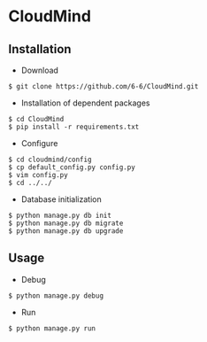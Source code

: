 # CloudMind
## Installation
 * Download
 
 ```
 $ git clone https://github.com/6-6/CloudMind.git
 ```
 
 * Installation of dependent packages
 
 ```
 $ cd CloudMind
 $ pip install -r requirements.txt 
 ```
 
 * Configure
 
 ```
 $ cd cloudmind/config
 $ cp default_config.py config.py 
 $ vim config.py 
 $ cd ../../
 ```
 
 * Database initialization
 
 ```
 $ python manage.py db init
 $ python manage.py db migrate
 $ python manage.py db upgrade
 ```
 
## Usage

 * Debug
 
 ```
 $ python manage.py debug
 ```
 
 * Run
 
 ```
 $ python manage.py run
 ```
